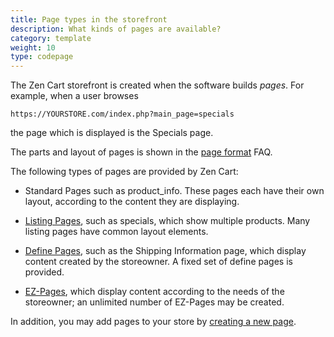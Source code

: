 ```yaml
---
title: Page types in the storefront 
description: What kinds of pages are available? 
category: template
weight: 10 
type: codepage 
---
```


The Zen Cart storefront is created when the software builds *pages*. 
For example, when a user browses

```
https://YOURSTORE.com/index.php?main_page=specials 
```

the page which is displayed is the Specials page.  

The parts and layout of pages is shown in the [page format](/user/template/page_format/) FAQ. 

The following types of pages are provided by Zen Cart: 

- Standard Pages such as product_info. These pages each have their own layout, according to the content they are displaying. 

- [Listing Pages](/user/template/listing_page_layout/), such as specials, which show multiple products.  Many listing pages have common layout elements. 

- [Define Pages](/user/template/define_pages/), such as the Shipping Information page, which display content created by the storeowner.  A fixed set of define pages is provided. 

- [EZ-Pages](/user/ezpages/what_are_ezpages/), which display content according to the needs of the storeowner; an unlimited number of EZ-Pages may be created.  

In addition, you may add pages to your store by [creating a new page](/user/customizing/add_pages#create-a-new-page).
